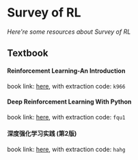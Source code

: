 # Survey of RL
*Here're some resources about Survey of RL*


## Textbook

#### Reinforcement Learning-An Introduction

book link: [here](https://pan.baidu.com/s/1JlgU6dZBlRO241vqn-IVUg), with extraction code: `k966`


#### Deep Reinforcement Learning With Python

book link: [here](https://pan.baidu.com/s/19CciQEHLBHFY30c5iNfzuQ), with extraction code: `fqu1`


#### 深度强化学习实践 (第2版)

book link: [here](https://pan.baidu.com/s/1ZhNKO0aEVWdHe-GEiJyn2g), with extraction code: `hahg`


